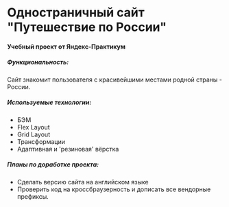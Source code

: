 # Одностраничный сайт "Путешествие по России"

#### Учебный проект от Яндекс-Практикум

##### Функциональность:
Сайт знакомит пользователя с красивейшими местами родной страны - России.

##### Используемые технологии:
- БЭМ
- Flex Layout
- Grid Layout
- Трансформации
- Адаптивная и 'резиновая' вёрстка

##### Планы по доработке проекта:
- Сделать версию сайта на английском языке
- Проверить код на кроссбраузерность и дописать все вендорные префиксы.
